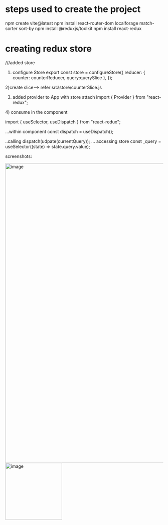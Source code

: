 # steps used to create the project
npm create vite@latest
npm install react-router-dom localforage match-sorter sort-by
npm install @reduxjs/toolkit
npm install react-redux


# creating redux store

///added store
1) configure Store
export const store = configureStore({
  reducer: {
    counter: counterReducer,
    query:querySlice
  },
});

2)create slice--> refer src\store\counterSlice.js


3) added provider to App with store attach
import { Provider } from "react-redux";
  <Provider store={store}>
      <BrowserRouter>
        <App />
      </BrowserRouter>
    </Provider>
4) consume in the component

import { useSelector, useDispatch } from "react-redux";

...within component
  const dispatch = useDispatch();

..calling     dispatch(udpate(currentQuery));
...  accessing store  const _query = useSelector((state) => state.query.value);


screenshots:

<img width="956" alt="image" src="https://github.com/Rawendra/react-news-app-redux-tool-kit-news-api-media-queries/assets/38812338/03c69115-8ca1-4bd0-aa68-56332f46d60e">

<img width="181" alt="image" src="https://github.com/Rawendra/react-news-app-redux-tool-kit-news-api-media-queries/assets/38812338/b11327f1-2ccc-4d1e-bbb7-a6c4ff377eee">

